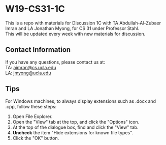 # W19-CS31-1C

This is a repo with materials for Discussion 1C with TA Abdullah-Al-Zubaer Imran and LA Jonathan Myong, for CS 31 under Professor Stahl.  
This will be updated every week with new materials for discussion.

## Contact Information

If you have any questions, please contact us at:  
TA: aimran@cs.ucla.edu  
LA: jmyong@ucla.edu

## Tips

For Windows machines, to always display extensions such as .docx and .cpp, follow these steps:
1. Open File Explorer.
2. Open the "View" tab at the top, and click the "Options" icon.
3. At the top of the dialogue box, find and click the "View" tab.
4. **Uncheck** the item "Hide extensions for known file types".
5. Click the "OK" button.